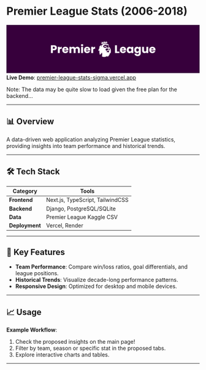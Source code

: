 # Premier League Stats (2006-2018)  
![Premier League Stats Banner](plbanner.png)  
**Live Demo**: [premier-league-stats-sigma.vercel.app](https://premier-league-stats-sigma.vercel.app/)  

Note: The data may be quite slow to load given the free plan for the backend...

---

## 📊 Overview  
A data-driven web application analyzing Premier League statistics, providing insights into team performance and historical trends.  

---

## 🛠️ Tech Stack  
| **Category**       | **Tools**                                                                 |
|---------------------|--------------------------------------------------------------------------|
| **Frontend**        | Next.js, TypeScript, TailwindCSS                                          |
| **Backend**         | Django, PostgreSQL/SQLite                                                |
| **Data**            | Premier League Kaggle CSV                                               |
| **Deployment**      | Vercel, Render                                                          |

---

## 🎯 Key Features  
- **Team Performance**: Compare win/loss ratios, goal differentials, and league positions.    
- **Historical Trends**: Visualize decade-long performance patterns.  
- **Responsive Design**: Optimized for desktop and mobile devices.  

---

## 📈 Usage  
**Example Workflow**:  
1. Check the proposed insights on the main page!
2. Filter by team, season or specific stat in the proposed tabs.  
3. Explore interactive charts and tables.  

---
